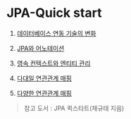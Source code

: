 <h1>JPA-Quick start</h1>


<ol>
<li>
  
[데이터베이스 연동 기술의 변화](https://github.com/OliveLover/JPA-QuickStart/blob/main/study/1.%20%EB%8D%B0%EC%9D%B4%ED%84%B0%20%EB%B2%A0%EC%9D%B4%EC%8A%A4%20%EC%97%B0%EB%8F%99%20%EA%B8%B0%EC%88%A0%EC%9D%98%20%EB%B3%80%ED%99%94.md)

</li>
<li>

[JPA와 어노테이션](https://github.com/OliveLover/JPA-QuickStart/blob/main/study/2.%20JPA%EC%99%80%20%EC%96%B4%EB%85%B8%ED%85%8C%EC%9D%B4%EC%85%98.md)

</li>

<li>
  
[영속 컨텍스트와 엔티티 관리](https://github.com/OliveLover/JPA-QuickStart/blob/main/study/3.%20%EC%98%81%EC%86%8D%20%EC%BB%A8%ED%85%8D%EC%8A%A4%ED%8A%B8%EC%99%80%20%EC%97%94%ED%8B%B0%ED%8B%B0%20%EA%B4%80%EB%A6%AC.md)
  
</li>
<li>
  
[다대일 연관관계 매핑](https://github.com/OliveLover/JPA-QuickStart/blob/main/study/4.%20%EB%8B%A4%EB%8C%80%EC%9D%BC%20%EC%97%B0%EA%B4%80%EA%B4%80%EA%B3%84%20%EB%A7%A4%ED%95%91.md)
  
</li>
<li>
  
[다양한 연관관계 매핑](https://github.com/OliveLover/JPA-QuickStart/blob/main/study/5.%20%EB%8B%A4%EC%96%91%ED%95%9C%20%EC%97%B0%EA%B4%80%EA%B4%80%EA%B3%84%20%EB%A7%A4%ED%95%91.md)
  
</li>
</ol>

> 참고 도서 : JPA 퀵스타트(채규태 지음)
